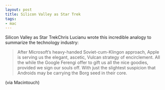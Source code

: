 ```yaml
---
layout: post
title: Silicon Valley as Star Trek
tags:
- mac
---
```

Silicon Valley as Star TrekChris Lucianu wrote this incredible analogy to summarize the technology industry:

> After Microsoft’s heavy-handed Soviet-cum-Klingon approach, Apple is serving us the elegant, ascetic, Vulcan strategy of encirclement. All the while the Google Ferengi offer to gift us all the nice goodies, provided we sign our souls off. With just the slightest suspicion that Androids may be carrying the Borg seed in their core.

(via Macintouch)
